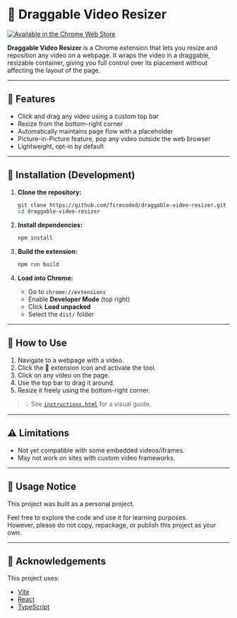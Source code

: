 # 🎥 Draggable Video Resizer

[![Available in the Chrome Web Store](https://img.shields.io/badge/Chrome%20Web%20Store-Available-brightgreen?logo=google-chrome)](https://chromewebstore.google.com/detail/draggable-video-resizer/elfibhkehlekegpggjaanbbjnnnnbdni)

**Draggable Video Resizer** is a Chrome extension that lets you resize and reposition any video on a webpage. It wraps the video in a draggable, resizable container, giving you full control over its placement without affecting the layout of the page.

---

## 🧩 Features

-   Click and drag any video using a custom top bar
-   Resize from the bottom-right corner
-   Automatically maintains page flow with a placeholder
-   Picture-in-Picture feature, pop any video outside the web browser
-   Lightweight, opt-in by default

---

## 🚀 Installation (Development)

1. **Clone the repository:**

    ```bash
    git clone https://github.com/firecoded/draggable-video-resizer.git
    cd draggable-video-resizer
    ```

2. **Install dependencies:**

    ```bash
    npm install
    ```

3. **Build the extension:**

    ```bash
    npm run build
    ```

4. **Load into Chrome:**

    - Go to `chrome://extensions`
    - Enable **Developer Mode** (top right)
    - Click **Load unpacked**
    - Select the `dist/` folder

---

## 📖 How to Use

1. Navigate to a webpage with a video.
2. Click the 🧩 extension icon and activate the tool.
3. Click on any video on the page.
4. Use the top bar to drag it around.
5. Resize it freely using the bottom-right corner.

> 💡 See [`instructions.html`](./instructions.html) for a visual guide.

---

## ⚠️ Limitations

-   Not yet compatible with some embedded videos/iframes.
-   May not work on sites with custom video frameworks.

---

## 📄 Usage Notice

This project was built as a personal project.

Feel free to explore the code and use it for learning purposes.  
However, please do not copy, repackage, or publish this project as your own.

---

## 🙏 Acknowledgements

This project uses:

-   [Vite](https://vitejs.dev/)
-   [React](https://react.dev/)
-   [TypeScript](https://www.typescriptlang.org/)
